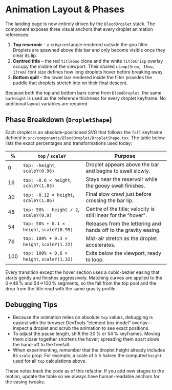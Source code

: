 # Animation Layout & Phases

The landing page is now entirely driven by the `BloodDroplet` stack. The component exposes three visual anchors that every droplet animation references:

1. **Top reservoir** – a crisp rectangle rendered outside the goo filter. Droplets are spawned above this bar and only become visible once they clear its lip.
2. **Centred title** – the red `titleGoo` clone and the white `titleCrisp` overlay occupy the middle of the viewport. Their shared `clamp(3rem, 16vw, 13rem)` font size defines how long droplets hover before breaking away.
3. **Bottom spill** – the lower bar rendered inside the filter provides the puddle that droplets stretch into on their final descent.

Because both the top and bottom bars come from `BloodDroplet`, the same `barHeight` is used as the reference thickness for every droplet keyframe. No additional layout variables are required.

## Phase Breakdown (`DropletShape`)

Each droplet is an absolute-positioned SVG that follows the `fall` keyframe defined in `src/components/BloodDroplet/DropletShape.tsx`. The table below lists the exact percentages and transformations used today:

| %    | `top` / `scaleY`                                         | Purpose |
| ---- | -------------------------------------------------------- | ------- |
| 0    | `top: -height`, `scaleY(0.96)`                           | Droplet appears above the bar and begins to swell slowly. |
| 16   | `top: -0.6 × height`, `scaleY(1.03)`                     | Stays near the reservoir while the gooey swell finishes. |
| 30   | `top: -0.12 × height`, `scaleY(1.06)`                    | Final slow crawl just before crossing the bar lip. |
| 48   | `top: 50% - height / 2`, `scaleY(0.9)`                   | Centre of the title; velocity is still linear for the “hover”. |
| 54   | `top: 50% + 0.1 × height`, `scaleY(0.95)`                | Releases from the lettering and hands off to the gravity easing. |
| 76   | `top: 100% + 0.3 × height`, `scaleY(1.22)`               | Mid-air stretch as the droplet accelerates. |
| 100  | `top: 100% + 0.6 × height`, `scaleY(1.32)`               | Exits below the viewport, ready to loop. |

Every transition except the hover section uses a cubic-bezier easing that starts gently and finishes aggressively. Matching curves are applied to the 0→48 % and 54→100 % segments, so the fall from the top pool and the drop from the title read with the same gravity profile.

## Debugging Tips

- Because the animation relies on absolute `top` values, debugging is easiest with the browser DevTools “element box model” overlay—inspect a droplet and scrub the animation to see exact positions.
- To adjust the pause length, shift the 30 % or 54 % keyframes. Moving them closer together shortens the hover; spreading them apart slows the hand-off to the freefall.
- When experimenting, remember that the droplet height already includes its `scale` prop. For example, a scale of `0.5` halves the computed `height` used for all `top` calculations above.

These notes track the code as of this refactor. If you add new stages to the motion, update the table so we always have human-readable anchors for the easing tweaks.
